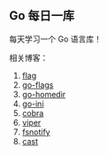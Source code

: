 ## Go 每日一库

每天学习一个 Go 语言库！

相关博客：

1. [flag](https://darjun.github.io/2020/01/10/godailylib/flag/)
2. [go-flags](https://darjun.github.io/2020/01/10/godailylib/go-flags/)
3. [go-homedir](https://darjun.github.io/2020/01/14/godailylib/go-homedir/)
4. [go-ini](https://darjun.github.io/2020/01/15/godailylib/go-ini/)
5. [cobra](https://darjun.github.io/2020/01/17/godailylib/cobra/)
6. [viper](https://darjun.github.io/2020/01/18/godailylib/viper/)
7. [fsnotify](https://darjun.github.io/2020/01/19/godailylib/fsnotify/)
8. [cast](https://darjun.github.io/2020/01/20/godailylib/cast/)